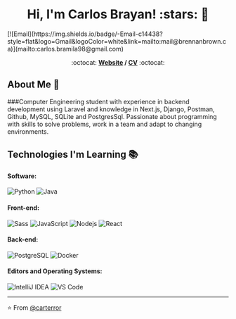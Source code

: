 <h1 align="center">Hi, I'm Carlos Brayan! :stars: 👋</h1> 
[![Email](https://img.shields.io/badge/-Email-c14438?style=flat&logo=Gmail&logoColor=white&link=mailto:mail@brennanbrown.ca)](mailto:carlos.bramila98@gmail.com)

<p align="center"> :octocat: <b><a href="https://carterror.github.io/portfolio/">Website</a> / <a href="https://github.com/carterror/carterror/blob/main/CV%20Carlos%20Brayan.pdf">CV</a></b> :octocat: </p>


## About Me :wave:
###Computer Engineering student with experience in backend development using Laravel and knowledge in Next.js, Django, Postman, Github, MySQL, SQLite and PostgresSql. Passionate about programming with skills to solve problems, work in a team and adapt to changing environments.


## Technologies I'm Learning :books:

#### Software:

![Python](http://img.shields.io/badge/-Python-3776AB?style=flat-square&logo=python&logoColor=ffff4a)
![Java](http://img.shields.io/badge/-Java-007396?style=flat-square&logo=java&logoColor=ffffff)

#### Front-end:

![Sass](https://img.shields.io/badge/-Sass-%23CC6699?style=flat-square&logo=sass&logoColor=ffffff)
![JavaScript](https://img.shields.io/badge/-JavaScript-%23F7DF1C?style=flat-square&logo=javascript&logoColor=000000&color=d1b01f)
![Nodejs](https://img.shields.io/badge/-Nodejs-black?style=flat-square&logo=Node.js&logoColor=00d632)
![React](https://img.shields.io/badge/-React-%23282C34?style=flat-square&logo=react)


#### Back-end:

![PostgreSQL](https://img.shields.io/badge/-PostgreSQL-336791?style=flat-square&logo=postgresql)
![Docker](https://img.shields.io/badge/-Docker-black?style=flat-square&logo=docker)


#### Editors and Operating Systems:

![IntelliJ IDEA](http://img.shields.io/badge/-IntelliJ%20IDEA-000000?style=flat-square&logo=intellij-idea&logoColor=ffffff)
![VS Code](http://img.shields.io/badge/-VS%20Code-007ACC?style=flat-square&logo=visual-studio-code&logoColor=ffffff)

<hr/>

:star: From [@carterror](https://github.com/carterror)
<!--
**carterror/carterror** is a ✨ _special_ ✨ repository because its `README.md` (this file) appears on your GitHub profile.
https://github.com/carterror/carterror/blob/main/CV%20Carlos%20Brayan.pdf
Here are some ideas to get you started:

- 🔭 I’m currently working on ...
- 🌱 I’m currently learning ...
- 👯 I’m looking to collaborate on ...
- 🤔 I’m looking for help with ...
- 💬 Ask me about ...
- 📫 How to reach me: ...
- 😄 Pronouns: ...
- ⚡ Fun fact: ...
-->
